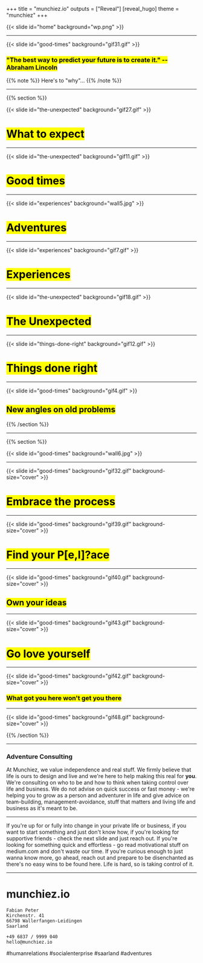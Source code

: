 +++
title = "munchiez.io"
outputs = ["Reveal"]
[reveal_hugo]
theme = "munchiez"
+++

{{< slide id="home" background="wp.png" >}}

---

{{< slide id="good-times" background="gif31.gif" >}}

### <mark>"The best way to predict your future is to create it." -- Abraham Lincoln</mark>

{{% note %}}
Here's to "why"...
{{% /note %}}

---

{{% section %}}

{{< slide id="the-unexpected" background="gif27.gif" >}}

# <mark>What to expect</mark>

---

{{< slide id="the-unexpected" background="gif11.gif" >}}

# <mark>Good times</mark>

---

{{< slide id="experiences" background="wall5.jpg" >}}

# <mark>Adventures</mark>

---

{{< slide id="experiences" background="gif7.gif" >}}

# <mark>Experiences</mark>

---

{{< slide id="the-unexpected" background="gif18.gif" >}}


# <mark>The Unexpected</mark>

---

{{< slide id="things-done-right" background="gif12.gif" >}}

# <mark>Things done right</mark>

---

{{< slide id="good-times" background="gif4.gif" >}}

## <mark>New angles on old problems</mark>

{{% /section %}}

---

{{% section %}}

{{< slide id="good-times" background="wall6.jpg" >}}

---

{{< slide id="good-times" background="gif32.gif" background-size="cover" >}}

# <mark>Embrace the process</mark>

---

{{< slide id="good-times" background="gif39.gif" background-size="cover" >}}

# <mark>Find your P[e,l]?ace</mark>

---

{{< slide id="good-times" background="gif40.gif" background-size="cover" >}}

## <mark>Own your ideas</mark>

---

{{< slide id="good-times" background="gif43.gif" background-size="cover" >}}

# <mark>Go love yourself</mark>

---

{{< slide id="good-times" background="gif42.gif" background-size="cover" >}}

### <mark>What got you here won't get you there</mark>

---

{{< slide id="good-times" background="gif48.gif" background-size="cover" >}}

<!-- # <mark>DOn't quIT</mark>-->

{{% /section %}}

---

### Adventure Consulting
At Munchiez, we value independence and real stuff. We firmly believe that life is ours to design and live and we're here to help making this real for **you**. We're consulting on who to be and how to think when taking control over life and business. We do not advise on quick success or fast money - we're helping you to grow as a person and adventurer in life and give advice on team-building, management-avoidance, stuff that matters and living life and business as it's meant to be.

---

If you're up for or fully into change in your private life or business, if you want to start something and just don't know how, if you're looking for supportive friends - check the next slide and just reach out. If you're looking for something quick and effortless - go read motivational stuff on medium.com and don't waste our time. If you're curious enough to just wanna know more, go ahead, reach out and prepare to be disenchanted as there's no easy wins to be found here. Life is hard, so is taking control of it.

---

# munchiez.io

```
Fabian Peter  
Kirchenstr. 41  
66798 Wallerfangen-Leidingen
Saarland

+49 6837 / 9999 040  
hello@munchiez.io
```

#humanrelations #socialenterprise #saarland #adventures

